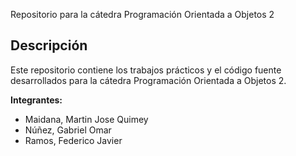 Repositorio para la cátedra Programación Orientada a Objetos 2

Descripción
----------
Este repositorio contiene los trabajos prácticos y el código fuente desarrollados para la cátedra Programación Orientada a Objetos 2. 

**Integrantes:**
* Maidana, Martin Jose Quimey
* Núñez, Gabriel Omar
* Ramos, Federico Javier
